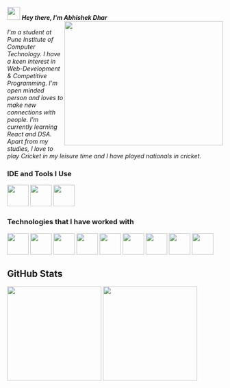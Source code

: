 
<i>
 <img src="https://camo.githubusercontent.com/e8e7b06ecf583bc040eb60e44eb5b8e0ecc5421320a92929ce21522dbc34c891/68747470733a2f2f6d656469612e67697068792e636f6d2f6d656469612f6876524a434c467a6361737252346961377a2f67697068792e676966" height="30px"> 
 <strong>Hey there, I'm Abhishek Dhar </strong>
 </i>
<div>
<img align="right" width="370" height="290" src="https://i.pinimg.com/originals/47/f0/34/47f0342cec72b800463bf003eac1257e.gif" >   
 </div>
<br>
 <i> I'm a student at Pune Institute of Computer Technology.
 I have a keen interest in Web-Development & Competitive Programming.
 I'm open minded person and loves to make new connections with people.
 I’m currently learning React and DSA.
 Apart from my studies, I love to play Cricket in my leisure time and
 I have played nationals in cricket.</i>


### IDE and Tools I Use
<div>
<img height="50" width="50" src="https://img.icons8.com/color/48/000000/visual-studio-code-2019.png"/> 
 <img height="50" width="50" src="https://img.icons8.com/color/48/000000/pycharm.png"/> 
 <img height="50" width="50" src="https://img.icons8.com/color/50/000000/git.png"/> 
</div>

    
### Technologies that I have worked with
<div>
<img height="50" width="50" src="https://img.icons8.com/color/48/000000/python.png" /> 
<img height="50" width="50" src="https://img.icons8.com/color/48/000000/c-programming.png" /> 
<img height="50" width="50" src="https://img.icons8.com/color/48/000000/c-plus-plus-logo.png" /> 
<img height="50" width="50" src="https://img.icons8.com/color/48/000000/java-coffee-cup-logo.png" /> 
<img height="50" width="50" src="https://img.icons8.com/color/48/000000/html-5.png" />  <img height="50" width="50" src="https://img.icons8.com/color/48/000000/css3.png" /> <img height="50" width="50" src="https://img.icons8.com/color/48/000000/bootstrap.png" />
<img height="50" width="50" src="https://img.icons8.com/color/48/000000/javascript.png"/>
 <img height="50" width="50" src="https://img.icons8.com/color/48/000000/react-native.png"/>
 </div>


## GitHub Stats
<p align="center">
<div>
<img height="220" src="https://github-readme-stats.vercel.app/api?username=abhishekdhar30&show_icons=true&title_color=#3080ED&icon_color=#3080ED&text_color=black&bg_color=#FFFEFE">
<img height="220" src="https://github-readme-stats.vercel.app/api/top-langs/?username=abhishekdhar30&count_private=true&langs_count=4&title_color=#3080ED&icon_color=#3080ED&text_color=black&bg_color=#FFFEFE">
</div>
</p>
